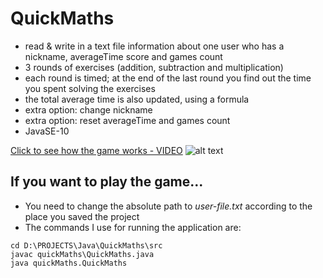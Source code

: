# QuickMaths

- read & write in a text file information about one user who has a nickname, averageTime score and games count
- 3 rounds of exercises (addition, subtraction and multiplication)
- each round is timed; at the end of the last round you find out the time you spent solving the exercises
- the total average time is also updated, using a formula
- extra option: change nickname
- extra option: reset averageTime and games count
- JavaSE-10

[Click to see how the game works - VIDEO](https://youtu.be/92l0S3JmUYI)
![alt text](https://image.ibb.co/cxfDTe/Capture.jpg)

## If you want to play the game...

- You need to change the absolute path to *user-file.txt* according to the place you saved the project
- The commands I use for running the application are:

```
cd D:\PROJECTS\Java\QuickMaths\src
javac quickMaths\QuickMaths.java
java quickMaths.QuickMaths
```
